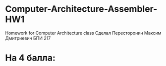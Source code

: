 # Computer-Architecture-Assembler-HW1
Homework for Computer Architecture class
Сделал Пересторонин Максим Дмитриевич БПИ 217
# На 4 балла:
